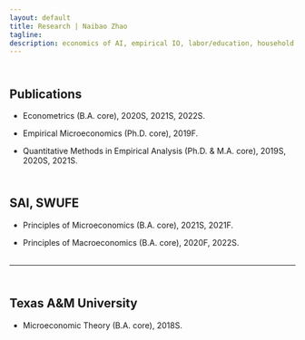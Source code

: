 ```yaml
---
layout: default
title: Research | Naibao Zhao
tagline: 
description: economics of AI, empirical IO, labor/education, household finance, applied micro.
---
```

<!--
<div class="navbar">
    <div class="navbar-inner">
        <ul class="nav">
            <li><a href="#current">current courses</a></li>
            <li><a href="#shortcourses">short courses</a></li>
            <li><a href="#misc">misc lectures</a></li>
            <li><a href="#old">former courses</a></li>
        </ul>
    </div>
</div> -->
## <a name="instructor"></a> <br/> Publications

- Econometrics (B.A. core), 2020S, 2021S, 2022S. <br/>
<!-- <code>[syllabus]</code><br/> -->

- Empirical Microeconomics (Ph.D. core), 2019F.<br/>
<!-- <code>[syllabus]</code><br/> -->

- Quantitative Methods in Empirical Analysis (Ph.D. & M.A. core), 2019S, 2020S, 2021S. <br/>
<!-- <code>[syllabus]</code><br/> -->

<!-- - Data Scientist with R (MA), Spring 2019. <br/>
<code>[syllabus]</code><br/><br/> -->

## <a name="instructor"></a> <br/> SAI, SWUFE

- Principles of Microeconomics (B.A. core), 2021S, 2021F. <br/>
<!-- <code>[syllabus]</code><br/> -->

- Principles of Macroeconomics (B.A. core), 2020F, 2022S.<br/><br/>
<!-- <code>[syllabus]</code><br/> -->


---
## <a name="instructor"></a> <br/> Texas A&M University

- Microeconomic Theory (B.A. core), 2018S. <br/><br/>
<!-- <code>[syllabus]</code><br/><br/> -->

<!--
#### <a name="instructor"></a>recitation instructor

<!-- - ECON 630: Microeconomic Theory II (PhD core), Texas A&M University, Spring 2015. <br/>

<!-- - ECMT 463: Introduction to Econometrics (undergraduate), Texas A&M University, Fall 2017. <br/>

<!-- - ECMT 461: Economic Data Analysis (undergraduate), Texas A&M University, Fall 2016, Spring 2017. <br/><br/> -->

<!--
#### <a name="ta"></a>teaching assistant

<!-- - ECON 675: Capstone (MS core), Texas A&M University, 2014-2015. <br/>

<!-- - ECON 311: Money and Banking (undergraduate), Texas A&M University, 2013-2014. <br/>

<!-- - ECON 202: Principles of Economics (undergraduate), Texas A&M University, 2013-2014. <br/><br/> -->
